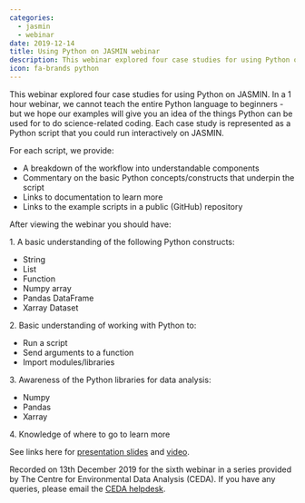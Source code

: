 ```yaml
---
categories:
  - jasmin
  - webinar
date: 2019-12-14
title: Using Python on JASMIN webinar
description: This webinar explored four case studies for using Python on JASMIN.
icon: fa-brands python
---
```

This webinar explored four case studies for using Python on JASMIN. In a 1 hour webinar, we cannot teach the entire Python language to beginners - but we hope our examples will give you an idea of the things Python can be used for to do science-related coding. Each case study is represented as a Python script that you could run interactively on JASMIN.

<p><span>For each script, we provide:</span></p>
<ul>
<li><span>A breakdown of the workflow into understandable components</span></li>
<li><span>Commentary on the basic Python concepts/constructs that underpin the script</span></li>
<li><span>Links to documentation to learn more</span></li>
<li><span>Links to the example scripts in a public (GitHub) repository</span></li>
</ul>
<p><span>After&nbsp;viewing the webinar you should have:</span></p>
<p><span>1. A basic understanding of the following Python constructs:</span></p>
<ul>
<li><span>String</span></li>
<li><span>List</span></li>
<li><span>Function</span></li>
<li><span>Numpy array</span></li>
<li><span>Pandas DataFrame</span></li>
<li><span>Xarray Dataset</span></li>
</ul>
<p><span>2. Basic understanding of working with Python to:</span></p>
<ul>
<li><span>Run a script</span></li>
<li><span>Send arguments to a function</span></li>
<li><span>Import modules/libraries</span></li>
</ul>
<p><span>3. Awareness of the Python libraries for data analysis:</span></p>
<ul>
<li><span>Numpy</span></li>
<li><span>Pandas</span></li>
<li><span>Xarray</span></li>
</ul>
<p><span>4. Knowledge of where to go to learn more</span></p>
<p></p>
<p>See links here for&nbsp;<a href="https://drive.google.com/open?id=1zyaandPex_0kqKB-qmvclvOKLdwQprHU">presentation slides</a>&nbsp;and&nbsp;<a href="https://www.youtube.com/watch?v=r4ftGPNsOJo&amp;list=PLhF74YhqhjqnrU1OQw8wlLjOxLDKRmdS4">video</a>.&nbsp;</p>
<p><span></span></p>
<p></p>
<p>Recorded on 13th&nbsp;December 2019 for the&nbsp;sixth webinar in a series provided by The Centre for Environmental Data Analysis (CEDA). If you have any queries, please email the <a href="mailto:support@ceda.ac.uk">CEDA helpdesk</a>.</p>